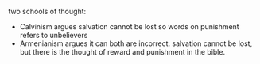 two schools of thought:
- Calvinism argues salvation cannot be lost so words on punishment refers to unbelievers
- Armenianism argues it can
both are incorrect. salvation cannot be lost, but there is the thought of reward and punishment in the bible.
